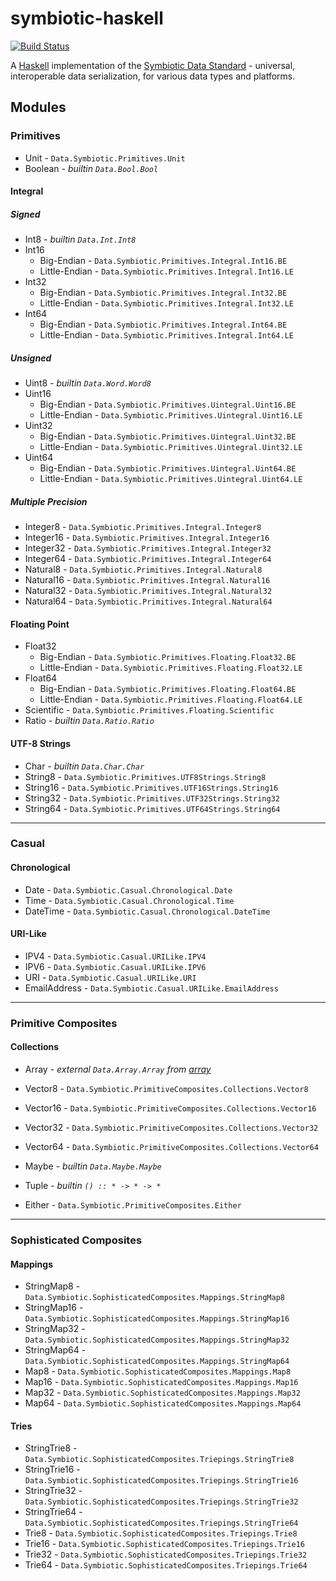 # symbiotic-haskell

[![Build Status](https://travis-ci.org/symbiotic-data/symbiotic-haskell.svg?branch=master)](https://travis-ci.org/symbiotic-data/symbiotic-haskell)

A [Haskell](https://haskell.org) implementation of the [Symbiotic Data Standard](https://symbiotic-data.github.io/#/data/) -
universal, interoperable data serialization, for various data types and platforms.

## Modules

### Primitives

- Unit - `Data.Symbiotic.Primitives.Unit`
- Boolean - _builtin `Data.Bool.Bool`_

#### Integral

##### Signed

- Int8 - _builtin `Data.Int.Int8`_
- Int16
  - Big-Endian - `Data.Symbiotic.Primitives.Integral.Int16.BE`
  - Little-Endian - `Data.Symbiotic.Primitives.Integral.Int16.LE`
- Int32
  - Big-Endian - `Data.Symbiotic.Primitives.Integral.Int32.BE`
  - Little-Endian - `Data.Symbiotic.Primitives.Integral.Int32.LE`
- Int64
  - Big-Endian - `Data.Symbiotic.Primitives.Integral.Int64.BE`
  - Little-Endian - `Data.Symbiotic.Primitives.Integral.Int64.LE`

##### Unsigned

- Uint8 - _builtin `Data.Word.Word8`_
- Uint16
  - Big-Endian - `Data.Symbiotic.Primitives.Uintegral.Uint16.BE`
  - Little-Endian - `Data.Symbiotic.Primitives.Uintegral.Uint16.LE`
- Uint32
  - Big-Endian - `Data.Symbiotic.Primitives.Uintegral.Uint32.BE`
  - Little-Endian - `Data.Symbiotic.Primitives.Uintegral.Uint32.LE`
- Uint64
  - Big-Endian - `Data.Symbiotic.Primitives.Uintegral.Uint64.BE`
  - Little-Endian - `Data.Symbiotic.Primitives.Uintegral.Uint64.LE`

##### Multiple Precision

- Integer8 - `Data.Symbiotic.Primitives.Integral.Integer8`
- Integer16 - `Data.Symbiotic.Primitives.Integral.Integer16`
- Integer32 - `Data.Symbiotic.Primitives.Integral.Integer32`
- Integer64 - `Data.Symbiotic.Primitives.Integral.Integer64`
- Natural8 - `Data.Symbiotic.Primitives.Integral.Natural8`
- Natural16 - `Data.Symbiotic.Primitives.Integral.Natural16`
- Natural32 - `Data.Symbiotic.Primitives.Integral.Natural32`
- Natural64 - `Data.Symbiotic.Primitives.Integral.Natural64`

#### Floating Point

- Float32
  - Big-Endian - `Data.Symbiotic.Primitives.Floating.Float32.BE`
  - Little-Endian - `Data.Symbiotic.Primitives.Floating.Float32.LE`
- Float64
  - Big-Endian - `Data.Symbiotic.Primitives.Floating.Float64.BE`
  - Little-Endian - `Data.Symbiotic.Primitives.Floating.Float64.LE`
- Scientific - `Data.Symbiotic.Primitives.Floating.Scientific`
- Ratio - _builtin `Data.Ratio.Ratio`_

#### UTF-8 Strings

- Char - _builtin `Data.Char.Char`_
- String8 - `Data.Symbiotic.Primitives.UTF8Strings.String8`
- String16 - `Data.Symbiotic.Primitives.UTF16Strings.String16`
- String32 - `Data.Symbiotic.Primitives.UTF32Strings.String32`
- String64 - `Data.Symbiotic.Primitives.UTF64Strings.String64`

-----------------------

### Casual

#### Chronological

- Date - `Data.Symbiotic.Casual.Chronological.Date`
- Time - `Data.Symbiotic.Casual.Chronological.Time`
- DateTime - `Data.Symbiotic.Casual.Chronological.DateTime`

#### URI-Like

- IPV4 - `Data.Symbiotic.Casual.URILike.IPV4`
- IPV6 - `Data.Symbiotic.Casual.URILike.IPV6`
- URI - `Data.Symbiotic.Casual.URILike.URI`
- EmailAddress - `Data.Symbiotic.Casual.URILike.EmailAddress`

-----------------------

### Primitive Composites

#### Collections

- Array - _external `Data.Array.Array` from [array](https://hackage.haskell.org/package/array)_
- Vector8 - `Data.Symbiotic.PrimitiveComposites.Collections.Vector8`
- Vector16 - `Data.Symbiotic.PrimitiveComposites.Collections.Vector16`
- Vector32 - `Data.Symbiotic.PrimitiveComposites.Collections.Vector32`
- Vector64 - `Data.Symbiotic.PrimitiveComposites.Collections.Vector64`


- Maybe - _builtin `Data.Maybe.Maybe`_
- Tuple - _builtin `() :: * -> * -> *`_
- Either - `Data.Symbiotic.PrimitiveComposites.Either`

-----------------------

### Sophisticated Composites

#### Mappings

- StringMap8 - `Data.Symbiotic.SophisticatedComposites.Mappings.StringMap8`
- StringMap16 - `Data.Symbiotic.SophisticatedComposites.Mappings.StringMap16`
- StringMap32 - `Data.Symbiotic.SophisticatedComposites.Mappings.StringMap32`
- StringMap64 - `Data.Symbiotic.SophisticatedComposites.Mappings.StringMap64`
- Map8 - `Data.Symbiotic.SophisticatedComposites.Mappings.Map8`
- Map16 - `Data.Symbiotic.SophisticatedComposites.Mappings.Map16`
- Map32 - `Data.Symbiotic.SophisticatedComposites.Mappings.Map32`
- Map64 - `Data.Symbiotic.SophisticatedComposites.Mappings.Map64`

#### Tries

- StringTrie8 - `Data.Symbiotic.SophisticatedComposites.Triepings.StringTrie8`
- StringTrie16 - `Data.Symbiotic.SophisticatedComposites.Triepings.StringTrie16`
- StringTrie32 - `Data.Symbiotic.SophisticatedComposites.Triepings.StringTrie32`
- StringTrie64 - `Data.Symbiotic.SophisticatedComposites.Triepings.StringTrie64`
- Trie8 - `Data.Symbiotic.SophisticatedComposites.Triepings.Trie8`
- Trie16 - `Data.Symbiotic.SophisticatedComposites.Triepings.Trie16`
- Trie32 - `Data.Symbiotic.SophisticatedComposites.Triepings.Trie32`
- Trie64 - `Data.Symbiotic.SophisticatedComposites.Triepings.Trie64`
